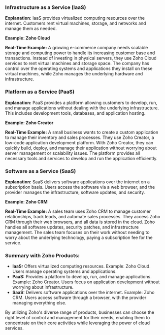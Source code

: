 ### Infrastructure as a Service (IaaS)

**Explanation:**
IaaS provides virtualized computing resources over the internet. Customers rent virtual machines, storage, and networks and manage them as needed.

**Example: Zoho Cloud**

**Real-Time Example:**
A growing e-commerce company needs scalable storage and computing power to handle its increasing customer base and transactions. Instead of investing in physical servers, they use Zoho Cloud services to rent virtual machines and storage space. The company has control over the operating systems and applications they install on these virtual machines, while Zoho manages the underlying hardware and infrastructure.

### Platform as a Service (PaaS)

**Explanation:**
PaaS provides a platform allowing customers to develop, run, and manage applications without dealing with the underlying infrastructure. This includes development tools, databases, and application hosting.

**Example: Zoho Creator**

**Real-Time Example:**
A small business wants to create a custom application to manage their inventory and sales processes. They use Zoho Creator, a low-code application development platform. With Zoho Creator, they can quickly build, deploy, and manage their application without worrying about server management or scalability issues. The platform provides all necessary tools and services to develop and run the application efficiently.

### Software as a Service (SaaS)

**Explanation:**
SaaS delivers software applications over the internet on a subscription basis. Users access the software via a web browser, and the provider manages the infrastructure, software updates, and security.

**Example: Zoho CRM**

**Real-Time Example:**
A sales team uses Zoho CRM to manage customer relationships, track leads, and automate sales processes. They access Zoho CRM through their web browsers, and all data is stored in the cloud. Zoho handles all software updates, security patches, and infrastructure management. The sales team focuses on their work without needing to worry about the underlying technology, paying a subscription fee for the service.

### Summary with Zoho Products:

- **IaaS:** Offers virtualized computing resources. Example: Zoho Cloud. Users manage operating systems and applications.
- **PaaS:** Provides a platform to develop, run, and manage applications. Example: Zoho Creator. Users focus on application development without worrying about infrastructure.
- **SaaS:** Delivers software applications over the internet. Example: Zoho CRM. Users access software through a browser, with the provider managing everything else.

By utilizing Zoho's diverse range of products, businesses can choose the right level of control and management for their needs, enabling them to concentrate on their core activities while leveraging the power of cloud services.
